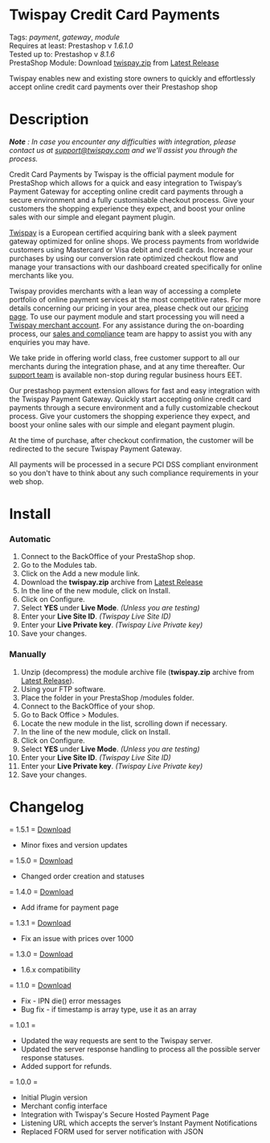 # Twispay Credit Card Payments  

Tags: _payment_, _gateway_, _module_  
Requires at least: Prestashop v *1.6.1.0*  
Tested up to: Prestashop v *8.1.6*  
PrestaShop Module: Download [twispay.zip](https://github.com/Twispay/PrestaShop/releases/latest/download/twispay.zip) from [Latest Release](https://github.com/Twispay/PrestaShop/releases/latest)



Twispay enables new and existing store owners to quickly and effortlessly accept online credit card payments over their Prestashop shop


Description
===========
***Note** :  In case you encounter any difficulties with integration, please contact us at support@twispay.com and we'll assist you through the process.*

Credit Card Payments by Twispay is the official payment module for PrestaShop which allows for a quick and easy integration to Twispay’s Payment Gateway for accepting online credit card payments through a secure environment and a fully customisable checkout process. Give your customers the shopping experience they expect, and boost your online sales with our simple and elegant payment plugin.

[Twispay](https://www.twispay.com) is a European certified acquiring bank with a sleek payment gateway optimized for online shops. We process payments from worldwide customers using Mastercard or Visa debit and credit cards. Increase your purchases by using our conversion rate optimized checkout flow and manage your transactions with our dashboard created specifically for online merchants like you.

Twispay provides merchants with a lean way of accessing a complete portfolio of online payment services at the most competitive rates. For more details concerning our pricing in your area, please check out our [pricing page](https://twispay.com/en/pricing). To use our payment module and start processing you will need a [Twispay merchant account](https://merchant-stage.twispay.com/auth/signup). For any assistance during the on-boarding process, our [sales and compliance](https://www.twispay.com/contact) team are happy to assist you with any enquiries you may have.

We take pride in offering world class, free customer support to all our merchants during the integration phase, and at any time thereafter. Our [support team](https://www.twispay.com/contact) is available non-stop during regular business hours EET.

Our prestashop payment extension allows for fast and easy integration with the Twispay Payment Gateway. Quickly start accepting online credit card payments through a secure environment and a fully customizable checkout process. Give your customers the shopping experience they expect, and boost your online sales with our simple and elegant payment plugin.

At the time of purchase, after checkout confirmation, the customer will be redirected to the secure Twispay Payment Gateway.

All payments will be processed in a secure PCI DSS compliant environment so you don't have to think about any such compliance requirements in your web shop.

Install
=======

### Automatic
1. Connect to the BackOffice of your PrestaShop shop.
2. Go to the Modules tab.
3. Click on the Add a new module link.
4. Download the **twispay.zip** archive from  [Latest Release](https://github.com/Twispay/PrestaShop/releases/latest)
5. In the line of the new module, click on Install.
6. Click on Configure.
7. Select **YES** under **Live Mode**. _(Unless you are testing)_
8. Enter your **Live Site ID**. _(Twispay Live Site ID)_
9. Enter your **Live Private key**. _(Twispay Live Private key)_
10. Save your changes.

### Manually
1. Unzip (decompress) the module archive file (**twispay.zip** archive from [Latest Release](https://github.com/Twispay/PrestaShop/releases/latest)).
2. Using your FTP software.
3. Place the folder in your PrestaShop /modules folder.
4. Connect to the BackOffice of your shop.
5. Go to Back Office > Modules.
6. Locate the new module in the list, scrolling down if necessary.
5. In the line of the new module, click on Install.
7. Click on Configure.
8. Select **YES** under **Live Mode**. _(Unless you are testing)_
9. Enter your **Live Site ID**. _(Twispay Live Site ID)_
10. Enter your **Live Private key**. _(Twispay Live Private key)_
11. Save your changes.

Changelog
=========

= 1.5.1 = [Download](https://github.com/Twispay/PrestaShop/releases/download/v1.5.1/twispay.zip)
* Minor fixes and version updates

= 1.5.0 = [Download](https://github.com/Twispay/PrestaShop/releases/download/v1.5.0/twispay.zip)
* Changed order creation and statuses

= 1.4.0 = [Download](https://github.com/Twispay/PrestaShop/releases/download/v1.4.0/twispay.zip)
* Add iframe for payment page
  
= 1.3.1 = [Download](https://github.com/Twispay/PrestaShop/releases/download/v1.3.1/twispay.zip)
* Fix an issue with prices over 1000

= 1.3.0 = [Download](https://github.com/Twispay/PrestaShop/releases/download/v1.3.0/twispay.zip)
* 1.6.x compatibility 

= 1.1.0 = [Download](https://github.com/Twispay/PrestaShop/releases/download/v1.1.0/twispay.zip)
* Fix - IPN die() error messages
* Bug fix - if timestamp is array type, use it as an array

= 1.0.1 =
* Updated the way requests are sent to the Twispay server.
* Updated the server response handling to process all the possible server response statuses.
* Added support for refunds.

= 1.0.0 =
* Initial Plugin version
* Merchant config interface
* Integration with Twispay's Secure Hosted Payment Page
* Listening URL which accepts the server’s Instant Payment Notifications
* Replaced FORM used for server notification with JSON
